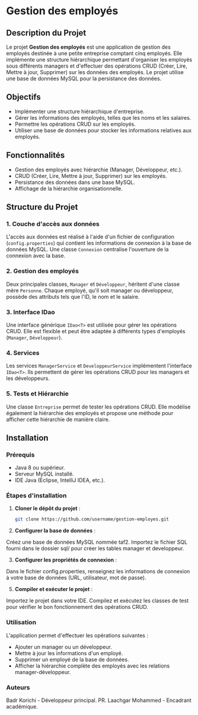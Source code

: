 # Gestion des employés

## Description du Projet

Le projet **Gestion des employés** est une application de gestion des employés destinée à une petite entreprise comptant cinq employés. Elle implémente une structure hiérarchique permettant d'organiser les employés sous différents managers et d'effectuer des opérations CRUD (Créer, Lire, Mettre à jour, Supprimer) sur les données des employés. Le projet utilise une base de données MySQL pour la persistance des données.

## Objectifs

- Implémenter une structure hiérarchique d'entreprise.
- Gérer les informations des employés, telles que les noms et les salaires.
- Permettre les opérations CRUD sur les employés.
- Utiliser une base de données pour stocker les informations relatives aux employés.

## Fonctionnalités

- Gestion des employés avec hiérarchie (Manager, Développeur, etc.).
- CRUD (Créer, Lire, Mettre à jour, Supprimer) sur les employés.
- Persistance des données dans une base MySQL.
- Affichage de la hiérarchie organisationnelle.

## Structure du Projet

### 1. Couche d'accès aux données

L'accès aux données est réalisé à l'aide d'un fichier de configuration (`config.properties`) qui contient les informations de connexion à la base de données MySQL. Une classe `Connexion` centralise l'ouverture de la connexion avec la base.

### 2. Gestion des employés

Deux principales classes, `Manager` et `Développeur`, héritent d'une classe mère `Personne`. Chaque employé, qu'il soit manager ou développeur, possède des attributs tels que l'ID, le nom et le salaire.

### 3. Interface IDao

Une interface générique `IDao<T>` est utilisée pour gérer les opérations CRUD. Elle est flexible et peut être adaptée à différents types d'employés (`Manager`, `Développeur`).

### 4. Services

Les services `ManagerService` et `DeveloppeurService` implémentent l'interface `IDao<T>`. Ils permettent de gérer les opérations CRUD pour les managers et les développeurs.

### 5. Tests et Hiérarchie

Une classe `Entreprise` permet de tester les opérations CRUD. Elle modélise également la hiérarchie des employés et propose une méthode pour afficher cette hiérarchie de manière claire.

## Installation

### Prérequis

- Java 8 ou supérieur.
- Serveur MySQL installé.
- IDE Java (Eclipse, IntelliJ IDEA, etc.).

### Étapes d'installation

1. **Cloner le dépôt du projet** :
   ```bash
   git clone https://github.com/username/gestion-employes.git
   
2.   **Configurer la base de données** :

   Créez une base de données MySQL nommée taf2.
   Importez le fichier SQL fourni dans le dossier sql/ pour créer les tables manager et developpeur.

3.   **Configurer les propriétés de connexion** :
   
   Dans le fichier config.properties, renseignez les informations de connexion à votre base de données (URL, utilisateur, mot de passe).

5.   **Compiler et exécuter le projet** :
   
   Importez le projet dans votre IDE.
   Compilez et exécutez les classes de test pour vérifier le bon fonctionnement des opérations CRUD.

### Utilisation 

L'application permet d'effectuer les opérations suivantes :

- Ajouter un manager ou un développeur.
- Mettre à jour les informations d'un employé.
- Supprimer un employé de la base de données.
- Afficher la hiérarchie complète des employés avec les relations manager-développeur.
### Auteurs

Badr Korichi - Développeur principal.
PR. Laachgar Mohammed - Encadrant académique.
